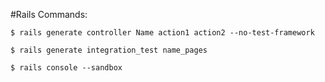 #Rails Commands:

`$ rails generate controller Name action1 action2 --no-test-framework`

`$ rails generate integration_test name_pages`

`$ rails console --sandbox`